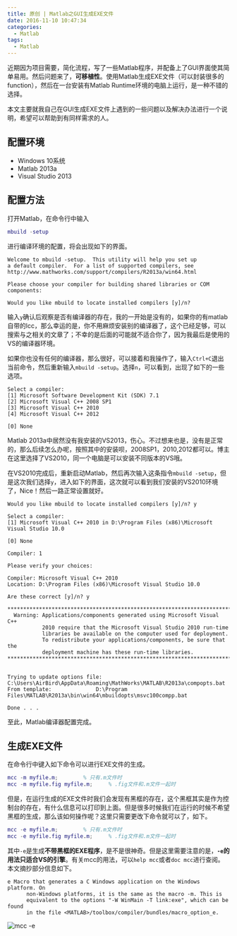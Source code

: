 ```yaml
---
title: 原创 | Matlab之GUI生成EXE文件
date: 2016-11-10 10:47:34
categories:
  - Matlab
tags:
  - Matlab
---
```


近期因为项目需要，简化流程，写了一些Matlab程序，并配备上了GUI界面使其简单易用。然后问题来了，**可移植性**。使用Matlab生成EXE文件（可以封装很多的function），然后在一台安装有Matlab Runtime环境的电脑上运行，是一种不错的选择。

本文主要就我自己在GUI生成EXE文件上遇到的一些问题以及解决办法进行一个说明，希望可以帮助到有同样需求的人。

<!--more-->

## 配置环境 ##

* Windows 10系统
* Matlab 2013a
* Visual Studio 2013

## 配置方法 ##

打开Matlab，在命令行中输入
```matlab
mbuild -setup
```
进行编译环境的配置，将会出现如下的界面。
```
Welcome to mbuild -setup.  This utility will help you set up  
a default compiler.  For a list of supported compilers, see  
http://www.mathworks.com/support/compilers/R2013a/win64.html 
 
Please choose your compiler for building shared libraries or COM components: 
 
Would you like mbuild to locate installed compilers [y]/n? 
```
输入`y`确认后观察是否有编译器的存在，我的一开始是没有的，如果你的有matlab自带的lcc，那么幸运的是，你不用麻烦安装别的编译器了，这个已经足够，可以搜索与之相关的文章了；不幸的是后面的可能就不适合你了，因为我最后是使用的VS的编译器环境。

如果你也没有任何的编译器，那么很好，可以接着和我操作了，输入`Ctrl+C`退出当前命令，然后重新输入`mbuild -setup`。选择`n`，可以看到，出现了如下的一些选项。
```
Select a compiler: 
[1] Microsoft Software Development Kit (SDK) 7.1 
[2] Microsoft Visual C++ 2008 SP1 
[3] Microsoft Visual C++ 2010 
[4] Microsoft Visual C++ 2012 
 
[0] None 
```
Matlab 2013a中居然没有我安装的VS2013，伤心。不过想来也是，没有是正常的，那么后续怎么办呢，按照其中的安装呗，2008SP1，2010,2012都可以。博主在这里选择了VS2010，同一个电脑是可以安装不同版本的VS哦。

在VS2010完成后，重新启动Matlab，然后再次输入这条指令`mbuild -setup`，但是这次我们选择`y`，进入如下的界面，这次就可以看到我们安装的VS2010环境了，Nice！然后一路正常设置就好。
```
Would you like mbuild to locate installed compilers [y]/n? y
 
Select a compiler: 
[1] Microsoft Visual C++ 2010 in D:\Program Files (x86)\Microsoft Visual Studio 10.0 
 
[0] None 
 
Compiler: 1
 
Please verify your choices: 
 
Compiler: Microsoft Visual C++ 2010  
Location: D:\Program Files (x86)\Microsoft Visual Studio 10.0 
 
Are these correct [y]/n? y
 
**************************************************************************** 
  Warning: Applications/components generated using Microsoft Visual C++      
           2010 require that the Microsoft Visual Studio 2010 run-time       
           libraries be available on the computer used for deployment.       
           To redistribute your applications/components, be sure that the    
           deployment machine has these run-time libraries.                  
**************************************************************************** 
 
 
Trying to update options file: C:\Users\AirBird\AppData\Roaming\MathWorks\MATLAB\R2013a\compopts.bat 
From template:              D:\Program Files\MATLAB\R2013a\bin\win64\mbuildopts\msvc100compp.bat 
 
Done . . . 
```

至此，Matlab编译器配置完成。

## 生成EXE文件 ##

在命令行中键入如下命令可以进行EXE文件的生成。

```matlab
mcc -m myfile.m;		% 只有.m文件时
mcc -m myfile.fig myfile.m;		% .fig文件和.m文件一起时 
```

但是，在运行生成的EXE文件时我们会发现有黑框的存在，这个黑框其实是作为控制台的存在，有什么信息可以打印到上面。但是很多时候我们在运行的时候不希望黑框的生成，那么该如何操作呢？这里只需要更改下命令就可以了，如下。
```matlab
mcc -e myfile.m;		% 只有.m文件时
mcc -e myfile.fig myfile.m;		% .fig文件和.m文件一起时 
```
其中`-e`是生成**不带黑框的EXE程序**，是不是很神奇。但是这里需要注意的是，**`-e`的用法只适合VS的引擎**。有关mcc的用法，可以`help mcc`或者`doc mcc`进行查阅。本文摘抄部分信息如下。
```
e Macro that generates a C Windows application on the Windows platform. On  
      non-Windows platforms, it is the same as the macro -m. This is  
      equivalent to the options "-W WinMain -T link:exe", which can be found  
      in the file <MATLAB>/toolbox/compiler/bundles/macro_option_e.    

```

![mcc -e](https://airbird-1252162485.cos.ap-shanghai.myqcloud.com/20160609-matlab-gui2exe-mcce.png)